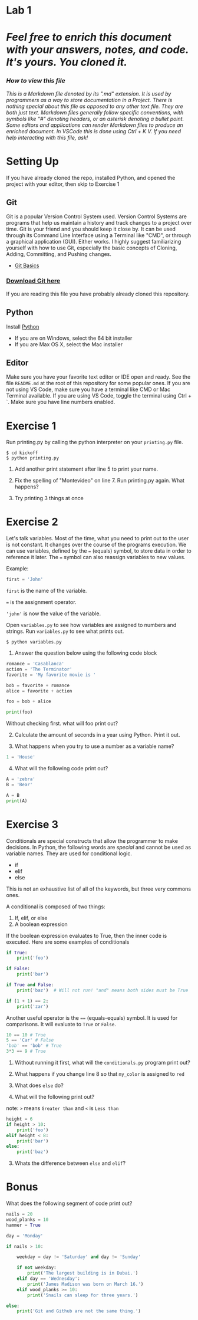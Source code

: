 Lab 1
=======

# *Feel free to enrich this document with your answers, notes, and code. It's yours. You cloned it.*

### *How to view this file*

*This is a Markdown file denoted by its ".md" extension. It is used by programmers
as a way to store documentation in a Project. There is nothing special about 
this file as opposed to any other text file. They are both just text. 
Markdown files generally follow specific conventions, with symbols like 
"#" denoting headers, or an asterisk denoting a bullet point. 
Some editors and applications can render Markdown files to produce an 
enriched document. In VSCode this is done using Ctrl + K V. If you need help interacting with this file, ask!*

# Setting Up

If you have already cloned the repo, installed Python, and opened the project with your editor, then skip to Exercise 1

## Git
Git is a popular Version Control System used. Version Control Systems are 
programs that help us maintain a history and track changes to a project over time.
Git is your friend and you should keep it close by. It can be used through its Command Line Interface using a Terminal like "CMD", or through a graphical application (GUI). Either works. I highly suggest familiarizing yourself with how to
use Git, especially the basic concepts of Cloning, Adding, Committing, and Pushing changes.

* [Git Basics](https://git-scm.com/book/en/v1/Getting-Started-Git-Basics)

### [Download Git here](https://git-scm.com/downloads)

If you are reading this file you have probably already cloned this repository.

## Python

Install [Python](https://www.python.org/downloads/release/python-372/)

* If you are on Windows, select the 64 bit installer
* If you are Max OS X, select the Mac installer

## Editor

Make sure you have your favorite text editor or IDE open and ready. See the file 
`README.md` at the root of this repository for some popular ones. If you are not using VS Code, 
make sure you have a terminal like CMD or Mac Terminal available. If you are
using VS Code, toggle the terminal using Ctrl + `.
Make sure you have line numbers enabled.

# Exercise 1

Run printing.py by calling the python interpreter on your `printing.py` file.

```shell
$ cd kickoff
$ python printing.py
```

1. Add another print statement after line 5 to print your name.

2. Fix the spelling of "Montevideo" on line 7. Run printing.py again. What happens?

3. Try printing 3 things at once

# Exercise 2
Let's talk variables. Most of the time, what you need to print out to the user
is not constant. It changes over the course of the programs execution. We can use
variables, defined by the `=` (equals) symbol, to store data in order to reference it later.
The `=` symbol can also reassign variables to new values.

Example:

```python
first = 'John'
```

`first` is the name of the variable.

`=` is the assignment operator.

`'john'` is now the value of the variable.


Open `variables.py` to see how variables are assigned to numbers
and strings. Run `variables.py` to see what prints out.

```shell
$ python variables.py
```

1. Answer the question below using the following code block

```python
romance = 'Casablanca'
action = 'The Terminator'
favorite = 'My favorite movie is '

bob = favorite + romance
alice = favorite + action

foo = bob + alice

print(foo)
```
Without checking first. what will foo print out?

2. Calculate the amount of seconds in a year using Python. Print it out.

3. What happens when you try to use a number as a variable name?

```python
1 = 'House'
```

4. What will the following code print out?

```python
A = 'zebra'
B = 'Bear'

A = B
print(A)
```

# Exercise 3

Conditionals are special constructs that allow the programmer to make decisions.
In Python, the following words are *special* and cannot be used as variable names.
They are used for conditional logic.

* if
* elif
* else

This is not an exhaustive list of all of the keywords, but three very commons ones.

A conditional is composed of two things:

1. If, elif, or else
2. A boolean expression

If the boolean expression evaluates to True, then the inner code is executed. Here are some examples of conditionals

```python
if True:
    print('foo')

if False:
    print('bar')

if True and False:
    print('baz')  # Will not run! "and" means both sides must be True

if (1 + 1) == 2:
    print('zar')
```

Another useful operator is the `==` (equals-equals) symbol. It is used for
comparisons. It will evaluate to `True` or `False`.

```python
10 == 10 # True
5 == 'Car' # False
'bob' == 'bob' # True
3*3 == 9 # True
```

1. Without running it first, what will the `conditionals.py` program print out?

2. What happens if you change line 8 so that `my_color` is assigned to `red`

3. What does `else` do?

4. What will the following print out?

note: `>` means `Greater than` and `<` is `Less than`

```python
height = 6
if height > 10: 
    print('foo')
elif height < 8:
    print('bar')
else:
    print('baz')
```

3. Whats the difference between `else` and `elif`?

# Bonus

What does the following segment of code print out?

```python
nails = 20
wood_planks = 10
hammer = True

day = 'Monday'

if nails > 10:

    weekday = day != 'Saturday' and day != 'Sunday'

    if not weekday:
        print('The largest building is in Dubai.')
    elif day == 'Wednesday':
        print('James Madison was born on March 16.')
    elif wood_planks >= 10:
        print('Snails can sleep for three years.')

else:
    print('Git and Github are not the same thing.')
```